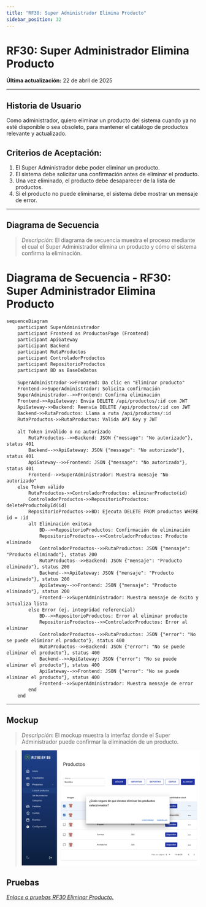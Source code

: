 ```yaml
---
title: "RF30: Super Administrador Elimina Producto"
sidebar_position: 32
---
```


# RF30: Super Administrador Elimina Producto

**Última actualización:** 22 de abril de 2025

---

## Historia de Usuario

Como administrador, quiero eliminar un producto del sistema cuando ya no esté disponible o sea obsoleto, para mantener el catálogo de productos relevante y actualizado.

## **Criterios de Aceptación:**

1. El Super Administrador debe poder eliminar un producto.
2. El sistema debe solicitar una confirmación antes de eliminar el producto.
3. Una vez eliminado, el producto debe desaparecer de la lista de productos.
4. Si el producto no puede eliminarse, el sistema debe mostrar un mensaje de error.

---

## **Diagrama de Secuencia**

> _Descripción_: El diagrama de secuencia muestra el proceso mediante el cual el Super Administrador elimina un producto y cómo el sistema confirma la eliminación.

# Diagrama de Secuencia - RF30: Super Administrador Elimina Producto

```mermaid
sequenceDiagram
    participant SuperAdministrador
    participant Frontend as ProductosPage (Frontend)
    participant ApiGateway
    participant Backend
    participant RutaProductos
    participant ControladorProductos
    participant RepositorioProductos
    participant BD as BaseDeDatos

    SuperAdministrador->>Frontend: Da clic en "Eliminar producto"
    Frontend->>SuperAdministrador: Solicita confirmación
    SuperAdministrador-->>Frontend: Confirma eliminación
    Frontend->>ApiGateway: Envia DELETE /api/productos/:id con JWT
    ApiGateway->>Backend: Reenvía DELETE /api/productos/:id con JWT
    Backend->>RutaProductos: Llama a ruta /api/productos/:id
    RutaProductos->>RutaProductos: Valida API Key y JWT

    alt Token inválido o no autorizado
        RutaProductos-->>Backend: JSON {"message": "No autorizado"}, status 401
        Backend-->>ApiGateway: JSON {"message": "No autorizado"}, status 401
        ApiGateway-->>Frontend: JSON {"message": "No autorizado"}, status 401
        Frontend-->>SuperAdministrador: Muestra mensaje "No autorizado"
    else Token válido
        RutaProductos->>ControladorProductos: eliminarProducto(id)
        ControladorProductos->>RepositorioProductos: deleteProductoById(id)
        RepositorioProductos->>BD: Ejecuta DELETE FROM productos WHERE id = :id
        alt Eliminación exitosa
            BD-->>RepositorioProductos: Confirmación de eliminación
            RepositorioProductos-->>ControladorProductos: Producto eliminado
            ControladorProductos-->>RutaProductos: JSON {"mensaje": "Producto eliminado"}, status 200
            RutaProductos-->>Backend: JSON {"mensaje": "Producto eliminado"}, status 200
            Backend-->>ApiGateway: JSON {"mensaje": "Producto eliminado"}, status 200
            ApiGateway-->>Frontend: JSON {"mensaje": "Producto eliminado"}, status 200
            Frontend-->>SuperAdministrador: Muestra mensaje de éxito y actualiza lista
        else Error (ej. integridad referencial)
            BD-->>RepositorioProductos: Error al eliminar producto
            RepositorioProductos-->>ControladorProductos: Error al eliminar
            ControladorProductos-->>RutaProductos: JSON {"error": "No se puede eliminar el producto"}, status 400
            RutaProductos-->>Backend: JSON {"error": "No se puede eliminar el producto"}, status 400
            Backend-->>ApiGateway: JSON {"error": "No se puede eliminar el producto"}, status 400
            ApiGateway-->>Frontend: JSON {"error": "No se puede eliminar el producto"}, status 400
            Frontend-->>SuperAdministrador: Muestra mensaje de error
        end
    end
```
---

## **Mockup**

> _Descripción_: El mockup muestra la interfaz donde el Super Administrador puede confirmar la eliminación de un producto.

> ![Interfaz de eliminar producto](imagenes/Eliminar_producto.png)

## **Pruebas**

_<u>[Enlace a pruebas RF30 Eliminar Producto.](https://docs.google.com/spreadsheets/d/1NLGwGrGA5PVOEzLaqxa8Ts1D_Ng3QzzqNKWJYUzxD-M/edit?pli=1&gid=1236536645#gid=1236536645)</u>_
